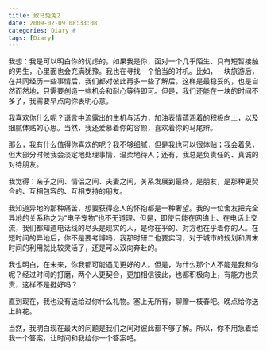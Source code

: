 ```yaml
---
title: 致马兔兔2
date: 2009-02-09 08:33:08
categories: Diary #
tags: [Diary]
---
```


​       我想：我是可以明白你的忧虑的。如果我是你，面对一个几乎陌生、只有短暂接触的男生，心里面也会充满犹豫。我也在寻找一个恰当的时机。比如，一块旅游后，在共同经历一些事情后，我们都对彼此再多一些了解后。这样是最稳妥的，也是自然而然地，只需要创造一些机会和耐心等待即可。但是，我们还能在一块的时间不多了，我需要早点向你表明心意。

​	我喜欢你什么呢？语言中流露出的生机与活力，加油表情蕴涵着的积极向上，以及细腻体贴的心思。当然，我还爱慕着你的容颜，喜欢着你的马尾辫。

​	那么，我有什么值得你喜欢的呢？我不够细腻，但是我也可以很体贴；我会着急，但大部分时候我会淡定地处理事情，温柔地待人；还有，我总是负责任的、真诚的对待朋友。

​	我觉得：亲子之间、情侣之间、夫妻之间，关系发展到最终，是朋友，是那种更契合的、互相包容的、互相支持的朋友。

​	我知道异地的那种痛苦，想要获得恋人的怀抱都是一种奢望。我的一位舍友把完全异地的关系称之为“电子宠物”也不无道理。但是，即使只能在网络上、在电话上交流，我们都知道电话线的尽头是现实的人，是你在乎的、对方也在乎着你的人。在短时间的异地后，你不是要考博吗，我那时研二也要实习，对于城市的规划和周末时间的利用就比较灵活了，还是可以双向奔赴的。

​	我也明白，在未来，你我都可能遇见更好的人。但是，为什么那个人不能是我和你呢？经过时间的打磨，两个人更契合，更加相信彼此，也都积极向上，有能力也负责，这样不是挺好吗？

​	直到现在，我也没有送给过你什么礼物。塞上无所有，聊赠一枝春吧。晚点给你送上鲜花。

​	当然，我明白现在最大的问题是我们之间对彼此都不够了解。所以，你不用急着给我一个答案，让时间和我给你一个答案吧。


